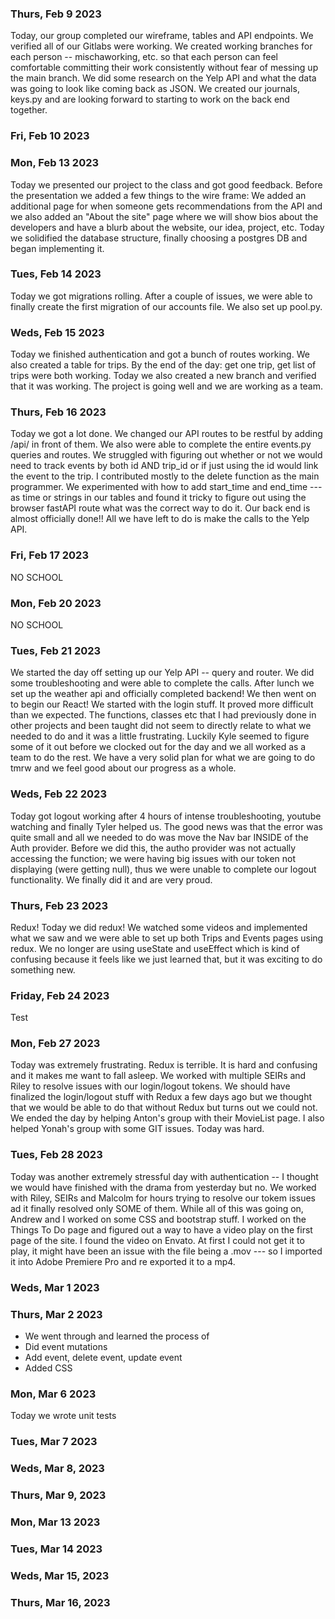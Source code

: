 ### Thurs, Feb 9 2023

Today, our group completed our wireframe, tables and API endpoints. We verified all of our Gitlabs were working. We created working branches for each person -- mischaworking, etc. so that each person can feel comfortable committing their work consistently without fear of messing up the main branch. We did some research on the Yelp API and what the data was going to look like coming back as JSON. We created our journals, keys.py and are looking forward to starting to work on the back end together.

### Fri, Feb 10 2023

### Mon, Feb 13 2023

Today we presented our project to the class and got good feedback. Before the presentation we added a few things to the wire frame: We added an additional page for when someone gets recommendations from the API and we also added an "About the site" page where we will show bios about the developers and have a blurb about the website, our idea, project, etc. Today we solidified the database structure, finally choosing a postgres DB and began implementing it.

### Tues, Feb 14 2023

Today we got migrations rolling. After a couple of issues, we were able to finally create the first migration of our accounts file. We also set up pool.py.

### Weds, Feb 15 2023

Today we finished authentication and got a bunch of routes working. We also created a table for trips. By the end of the day: get one trip, get list of trips were both working. Today we also created a new branch and verified that it was working. The project is going well and we are working as a team.

### Thurs, Feb 16 2023
Today we got a lot done. We changed our API routes to be restful by adding /api/ in front of them. We also were able to complete the entire events.py queries and routes. We struggled with figuring out whether or not we would need to track events by both id AND trip_id or if just using the id would link the event to the trip. I contributed mostly to the delete function as the main programmer. We experimented with how to add start_time and end_time --- as time or strings in our tables and found it tricky to figure out using the browser fastAPI route what was the correct way to do it. Our back end is almost officially done!! All we have left to do is make the calls to the Yelp API.

### Fri, Feb 17 2023
NO SCHOOL

### Mon, Feb 20 2023
NO SCHOOL

### Tues, Feb 21 2023
We started the day off setting up our Yelp API -- query and router. We did some troubleshooting and were able to complete the calls. After lunch we set up the weather api and officially completed backend! We then went on to begin our React! We started with the login stuff. It proved more difficult than we expected. The functions, classes etc that I had previously done in other projects and been taught did not seem to directly relate to what we needed to do and it was a little frustrating. Luckily Kyle seemed to figure some of it out before we clocked out for the day and we all worked as a team to do the rest. We have a very solid plan for what we are going to do tmrw and we feel good about our progress as a whole.
### Weds, Feb 22 2023
Today got logout working after 4 hours of intense troubleshooting, youtube watching and finally Tyler helped us. The good news was that the error was quite small and all we needed to do was move the  Nav bar INSIDE of the Auth provider. Before we did this, the autho provider was not actually accessing the function; we were having big issues with our token not displaying (were getting null), thus we were unable to complete our logout functionality. We finally did it and are very proud.

### Thurs, Feb 23 2023
Redux! Today we did redux! We watched some videos and implemented what we saw and we were able to set up both Trips and Events pages using redux. We no longer are using useState and useEffect which is kind of confusing because it feels like we just learned that, but it was exciting to do something new.

### Friday, Feb 24 2023
Test

### Mon, Feb 27 2023
Today was extremely frustrating. Redux is terrible. It is hard and confusing and it makes me want to fall asleep. We worked with multiple SEIRs and Riley to resolve issues with our login/logout tokens. We should have finalized the login/logout stuff with Redux a few days ago but we thought that we would be able to do that without Redux but turns out we could not. We ended the day by helping Anton's group with their MovieList page. I also helped Yonah's group with some GIT issues. Today was hard.

### Tues, Feb 28 2023
Today was another extremely stressful day with authentication -- I thought we would have finished with the drama from yesterday but no. We worked with Riley, SEIRs and Malcolm for hours trying to resolve our tokem issues ad it finally resolved only SOME of them. While all of this was going on, Andrew and I worked on some CSS and bootstrap stuff. I worked on the Things To Do page and figured out a way to have a video play on the first page of the site. I found the video on Envato. At first I could not get it to play, it might have been an issue with the file being a .mov --- so I imported it into Adobe Premiere Pro and re exported it to a mp4.

### Weds, Mar 1 2023

### Thurs, Mar 2 2023
- We went through and learned the process of
- Did event mutations
- Add event, delete event, update event
- Added CSS


### Mon, Mar 6 2023
Today we wrote unit tests
### Tues, Mar 7 2023

### Weds, Mar 8, 2023

### Thurs, Mar 9, 2023

### Mon, Mar 13 2023

### Tues, Mar 14 2023

### Weds, Mar 15, 2023

### Thurs, Mar 16, 2023
